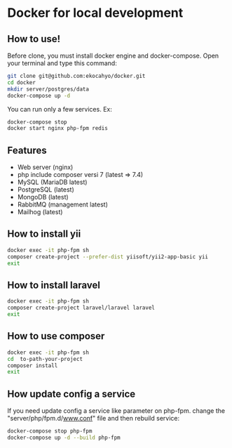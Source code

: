# Docker for local development
## How to use!
Before clone, you must install docker engine and docker-compose. Open your terminal and type this command:
```sh
git clone git@github.com:ekocahyo/docker.git
cd docker
mkdir server/postgres/data
docker-compose up -d
```

You can run only a few services. Ex:
```sh
docker-compose stop
docker start nginx php-fpm redis
```

## Features

- Web server (nginx)
- php include composer versi 7 (latest => 7.4)
- MySQL (MariaDB latest)
- PostgreSQL (latest)
- MongoDB (latest)
- RabbitMQ (management latest)
- Mailhog (latest)

## How to install yii
```sh
docker exec -it php-fpm sh
composer create-project --prefer-dist yiisoft/yii2-app-basic yii
exit
```

## How to install laravel
```sh
docker exec -it php-fpm sh
composer create-project laravel/laravel laravel
exit
```

## How to use composer
```sh
docker exec -it php-fpm sh
cd  to-path-your-project
composer install
exit
```

## How update config a service
If you need update config a service like parameter on php-fpm. change the "server/php/fpm.d/www.conf" file and then rebuild service:
```sh
docker-compose stop php-fpm
docker-compose up -d --build php-fpm
```
